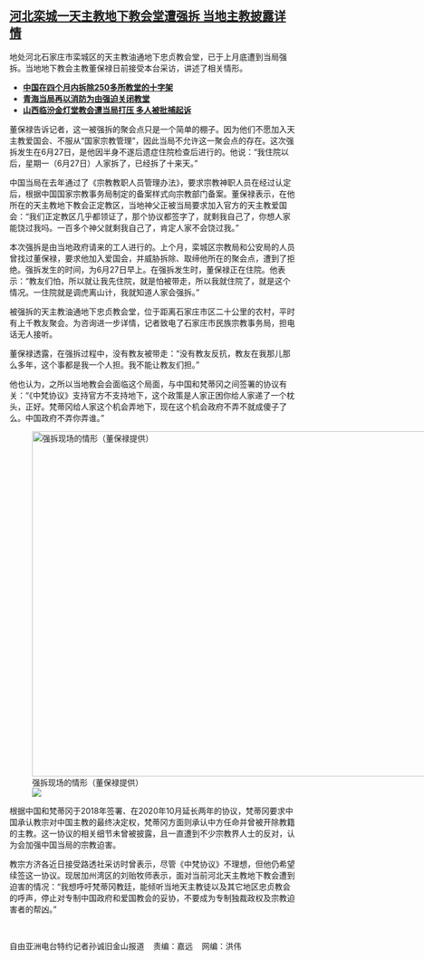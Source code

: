 <!--1657655220000-->
[河北栾城一天主教地下教会堂遭强拆 当地主教披露详情](https://www.rfa.org/mandarin/yataibaodao/shehui/sc2-07122022133013.html)
------

<p>地处河北石家庄市栾城区的天主教油通地下忠贞教会堂，已于上月底遭到当局强拆。当地地下教会主教董保禄日前接受本台采访，讲述了相关情形。</p><ul><li><a href="https://www.rfa.org/mandarin/Xinwen/4-06122020110402.html"><strong>中国在四个月内拆除250多所教堂的十字架</strong></a></li><li><strong><a href="https://www.rfa.org/mandarin/yataibaodao/shehui/ejy-01062020094756.html">青海当局再以消防为由强迫关闭教堂</a></strong></li><li><strong><a href="https://www.rfa.org/mandarin/yataibaodao/shehui/sc-01132022141211.html">山西临汾金灯堂教会遭当局打压 多人被批捕起诉</a></strong></li></ul><p>董保禄告诉记者，这一被强拆的聚会点只是一个简单的棚子。因为他们不愿加入天主教爱国会、不服从“国家宗教管理”，因此当局不允许这一聚会点的存在。这次强拆发生在<span>6</span>月<span>27</span>日，是他因半身不遂后遗症住院检查后进行的。他说：“我住院以后，星期一（<span>6</span>月<span>27</span>日）人家拆了，已经拆了十来天。”</p><p>中国当局在去年通过了《宗教教职人员管理办法》，要求宗教神职人员在经过认定后，根据中国国家宗教事务局制定的备案样式向宗教部门备案。董保禄表示，在他所在的天主教地下教会正定教区，当地神父正被当局要求加入官方的天主教爱国会：“我们正定教区几乎都领证了，那个协议都签字了，就剩我自己了，你想人家能饶过我吗。一百多个神父就剩我自己了，肯定人家不会饶过我。”</p><p>本次强拆是由当地政府请来的工人进行的。上个月，栾城区宗教局和公安局的人员曾找过董保禄，要求他加入爱国会，并威胁拆除、取缔他所在的聚会点，遭到了拒绝。强拆发生的时间，为<span>6</span>月<span>27</span>日早上。在强拆发生时，董保禄正在住院。他表示：“教友们怕，所以就让我先住院，就是怕被带走，所以我就住院了，就是这个情况。一住院就是调虎离山计，我就知道人家会强拆。”</p><p>被强拆的天主教油通地下忠贞教会堂，位于距离石家庄市区二十公里的农村，平时有上千教友聚会。为咨询进一步详情，记者致电了石家庄市民族宗教事务局，担电话无人接听。</p><p>董保禄透露，在强拆过程中，没有教友被带走：“没有教友反抗，教友在我那儿那么多年，这个事都是我一个人担。我不能让教友们担。”</p><p>他也认为，之所以当地教会会面临这个局面，与中国和梵蒂冈之间签署的协议有关：“《中梵协议》支持官方不支持地下，这个政策是人家正困你给人家递了一个枕头，正好。梵蒂冈给人家这个机会弄地下，现在这个机会政府不弄不就成傻子了么。中国政府不弄你弄谁。”</p><p><figure class="image-richtext image-inline captioned" style="width:864px;"><img alt="强拆现场的情形（董保禄提供）" height="610" src="https://www.rfa.org/mandarin/yataibaodao/shehui/sc2-07122022133013.html/m0712-sc2.jpg/@@images/1541fe1b-d248-438a-8b4b-80e525516613.jpeg" title="M0712-SC2.jpg" width="864"/><figcaption class="image-caption">强拆现场的情形（董保禄提供）</figcaption><small></small><div id="zoomattribute"><a data-caption="强拆现场的情形（董保禄提供）" data-fancybox="" href="https://www.rfa.org/mandarin/yataibaodao/shehui/sc2-07122022133013.html/m0712-sc2.jpg" id="single_image" title="强拆现场的情形（董保禄提供）"><img src="/++plone++rfa-resources/img/icon-zoom.png"/></a></div></figure></p><p>根据中国和梵蒂冈于<span>2018</span>年签署、在<span>2020</span>年<span>10</span>月延长两年的协议，梵蒂冈要求中国承认教宗对中国主教的最终决定权，梵蒂冈方面则承认中方任命并曾被开除教籍的主教。这一协议的相关细节未曾被披露，且一直遭到不少宗教界人士的反对，认为会加强中国当局的宗教迫害。</p><p>教宗方济各近日接受路透社采访时曾表示，尽管《中梵协议》不理想，但他仍希望续签这一协议。现居加州湾区的刘贻牧师表示，面对当前河北天主教地下教会遭到迫害的情况：“我想呼吁梵蒂冈教廷，能倾听当地天主教徒以及其它地区忠贞教会的呼声，停止对专制中国政府和爱国教会的妥协，不要成为专制独裁政权及宗教迫害者的帮凶。”</p><p><span> </span></p><p>自由亚洲电台特约记者孙诚旧金山报道    责编：嘉远    网编：洪伟</p>
